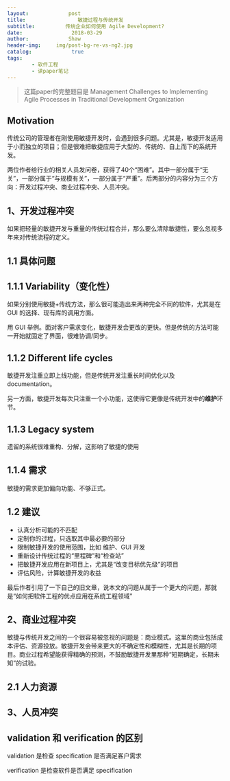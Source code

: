 ```yaml
---
layout:             post
title:                 敏捷过程与传统开发
subtitle:          传统企业如何使用 Agile Development?
date:      	         2018-03-29
author:             Shaw
header-img:     img/post-bg-re-vs-ng2.jpg
catalog: 	         true
tags:
        - 软件工程
        - 读paper笔记
---
```


> 这篇paper的完整题目是 
Management Challenges to Implementing Agile Processes in Traditional Development Organization


Motivation
-
传统公司的管理者在刚使用敏捷开发时，会遇到很多问题。尤其是，敏捷开发适用于小而独立的项目；但是很难把敏捷应用于大型的、传统的、自上而下的系统开发。

两位作者给行业的相关人员发问卷，获得了40个“困难”。其中一部分属于“无关”，一部分属于“与规模有关”，一部分属于“严重”。后两部分的内容分为三个方向：开发过程冲突、商业过程冲突、人员冲突。

1、开发过程冲突
-
如果把轻量的敏捷开发与重量的传统过程合并，那么要么清除敏捷性，要么忽视多年来对传统流程的定义。

1.1 具体问题
-

1.1.1 Variability（变化性）
-
如果分别使用敏捷+传统方法，那么很可能造出来两种完全不同的软件，尤其是在 GUI 的选择、现有库的调用方面。

用 GUI 举例。面对客户需求变化，敏捷开发会更改的更快。但是传统的方法可能一开始就固定了界面，很难协调/同步。

1.1.2 Different life cycles
-
敏捷开发注重立即上线功能，但是传统开发注重长时间优化以及 documentation。

另一方面，敏捷开发每次只注重一个小功能，这使得它更像是传统开发中的**维护**环节。

1.1.3 Legacy system
-
遗留的系统很难重构、分解，这影响了敏捷的使用

1.1.4 需求
-
敏捷的需求更加偏向功能、不够正式。

1.2 建议
-
- 认真分析可能的不匹配
- 定制你的过程，只选取其中最必要的部分
- 限制敏捷开发的使用范围，比如 维护、GUI 开发
- 重新设计传统过程的“里程碑”和“检查站”
- 把敏捷开发应用在新项目上，尤其是“改变目标优先级”的项目
- 评估风险，计算敏捷开发的收益

最后作者引用了一下自己的旧文章，说本文的问题从属于一个更大的问题，那就是“如何把软件工程的优点应用在系统工程领域”

2、商业过程冲突
-
敏捷与传统开发之间的一个很容易被忽视的问题是：商业模式。这里的商业包括成本评估、资源投放。敏捷开发会带来更大的不确定性和模糊性，尤其是长期的项目。商业过程希望能获得精确的预测，不鼓励敏捷开发里那种“短期确定，长期未知”的试验。

2.1 人力资源
-

3、人员冲突
-

validation 和 verification 的区别
-
validation 是检查 specification 是否满足客户需求

verification 是检查软件是否满足 specification